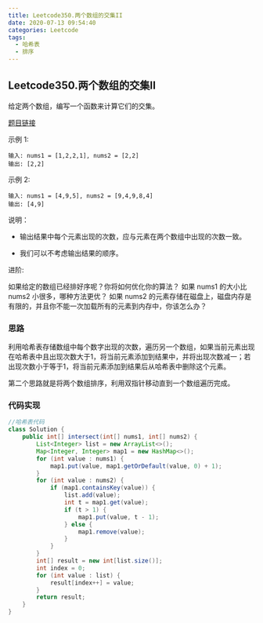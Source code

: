 ```yaml
---
title: Leetcode350.两个数组的交集II
date: 2020-07-13 09:54:40
categories: Leetcode
tags:
  - 哈希表
  - 排序
---
```


## Leetcode350.两个数组的交集II

给定两个数组，编写一个函数来计算它们的交集。

[题目链接](https://leetcode-cn.com/problems/intersection-of-two-arrays-ii)

<!--more-->

示例 1:

```
输入: nums1 = [1,2,2,1], nums2 = [2,2]
输出: [2,2]
```



示例 2:

```
输入: nums1 = [4,9,5], nums2 = [9,4,9,8,4]
输出: [4,9]
```



说明：

- 输出结果中每个元素出现的次数，应与元素在两个数组中出现的次数一致。

- 我们可以不考虑输出结果的顺序。

进阶:

如果给定的数组已经排好序呢？你将如何优化你的算法？
如果 nums1 的大小比 nums2 小很多，哪种方法更优？
如果 nums2 的元素存储在磁盘上，磁盘内存是有限的，并且你不能一次加载所有的元素到内存中，你该怎么办？



### 思路

利用哈希表存储数组中每个数字出现的次数，遍历另一个数组，如果当前元素出现在哈希表中且出现次数大于1，将当前元素添加到结果中，并将出现次数减一；若出现次数小于等于1，将当前元素添加到结果后从哈希表中删除这个元素。

第二个思路就是将两个数组排序，利用双指针移动直到一个数组遍历完成。



### 代码实现

```java
//哈希表代码
class Solution {
    public int[] intersect(int[] nums1, int[] nums2) {
        List<Integer> list = new ArrayList<>();
        Map<Integer, Integer> map1 = new HashMap<>();
        for (int value : nums1) {
            map1.put(value, map1.getOrDefault(value, 0) + 1);
        }
        for (int value : nums2) {
            if (map1.containsKey(value)) {
                list.add(value);
                int t = map1.get(value);
                if (t > 1) {
                    map1.put(value, t - 1);
                } else {
                    map1.remove(value);
                }
            }
        }
        int[] result = new int[list.size()];
        int index = 0;
        for (int value : list) {
            result[index++] = value;
        }
        return result;
    }
}
```




